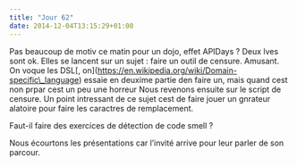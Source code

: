 ```yaml
---
title: "Jour 62"
date: 2014-12-04T13:15:29+01:00
---
```


Pas beaucoup de motiv ce matin pour un dojo, effet APIDays ? Deux lves
sont ok. Elles se lancent sur un sujet : faire un outil de censure.
Amusant. On voque les DSL\[,
on\](https://en.wikipedia.org/wiki/Domain-specific\_language) essaie en
deuxime partie den faire un, mais quand cest non prpar cest un peu une
horreur Nous revenons ensuite sur le script de censure. Un point
intressant de ce sujet cest de faire jouer un gnrateur alatoire pour
faire les caractres de remplacement.

Faut-il faire des exercices de détection de code smell ?

Nous écourtons les présentations car l’invité arrive pour leur parler de
son parcour.


